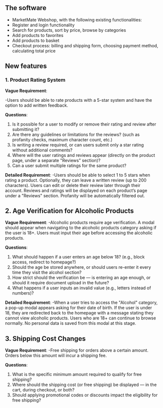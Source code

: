  ## **The software**

- MarketMate Webshop, with the following existing functionalities:
- Register and login functionality
- Search for products, sort by price, browse by categories
- Add products to favorites
- Add products to basket
- Checkout process: billing and shipping form, choosing payment method, calculating total price

## **New features**
### **1. Product Rating System**
**Vague Requirement**:

-Users should be able to rate products with a 5-star system and have the option to add written feedback.

**Questions**:

1. Is it possible for a user to modify or remove their rating and review after submitting it?
2. Are there any guidelines or limitations for the reviews? (such as profanity checks, maximum character count, etc.)
3. Is writing a review required, or can users submit only a star rating without additional comments?
4. Where will the user ratings and reviews appear (directly on the product page, under a separate "Reviews" section)?
5. Can a user submit multiple ratings for the same product?

**Detailed Requirement**:
-Users should be able to select 1 to 5 stars when rating a product. Optionally, they can leave a written review (up to 200 characters). Users can edit or delete their review later through their account. Reviews and ratings will be displayed on each product’s page under a "Reviews" section. Profanity will be automatically filtered out.

## **2. Age Verification for Alcoholic Products**

**Vague Requirement**:
-Alcoholic products require age verification. A modal should appear when navigating to the alcoholic products category asking if the user is 18+. Users must input their age before accessing the alcoholic products.

**Questions**:

1. What should happen if a user enters an age below 18? (e.g., block access, redirect to homepage?)
2. Should the age be stored anywhere, or should users re-enter it every time they visit the alcohol section?
3. How strict should the verification be — is entering an age enough, or should it require document upload in the future?
4. What happens if a user inputs an invalid value (e.g., letters instead of numbers)?

**Detailed Requirement**:
-When a user tries to access the "Alcohol" category, a pop-up modal appears asking for their date of birth. If the user is under 18, they are redirected back to the homepage with a message stating they cannot view alcoholic products. Users who are 18+ can continue to browse normally. No personal data is saved from this modal at this stage.

## **3. Shipping Cost Changes**
**Vague Requirement**:
-Free shipping for orders above a certain amount. Orders below this amount will incur a shipping fee.

**Questions**:

1. What is the specific minimum amount required to qualify for free shipping?
2. Where should the shipping cost (or free shipping) be displayed — in the cart, during checkout, or both?
3. Should applying promotional codes or discounts impact the eligibility for free shipping?
